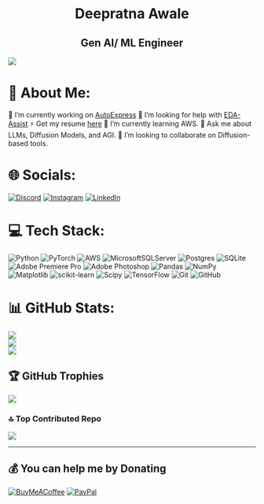 
<h1 align="center">Deepratna Awale</h1>
<h2 align="center"> Gen AI/ ML Engineer</h2>

![](https://quotes-github-readme.vercel.app/api?border=true&type=vertical&theme=latte&quote=If%20AI%20can%20make%20you%20a%2010x%20dev%2C%20you%20were%20a%200.1x%20dev%20to%20begin%20with.)

# 💫 About Me:
🔭 I’m currently working on [AutoExpress](https://github.com/deepratna-awale/AutoExpress)
🤝 I’m looking for help with [EDA-Assist](https://github.com/deepratna-awale/EDA-Assist)
⚡ Get my resume [here](Resume_Awale_Deepratna.pdf)
🌱 I’m currently learning AWS.
💬 Ask me about LLMs, Diffusion Models, and AGI.
👯 I’m looking to collaborate on Diffusion-based tools. 

# 🌐 Socials:
[![Discord](https://img.shields.io/badge/Discord-%237289DA.svg?logo=discord&logoColor=white)](https://discord.gg/https://discord.gg/xhe6TRbjVE) [![Instagram](https://img.shields.io/badge/Instagram-%23E4405F.svg?logo=Instagram&logoColor=white)](https://instagram.com/decently,_,dope) [![LinkedIn](https://img.shields.io/badge/LinkedIn-%230077B5.svg?logo=linkedin&logoColor=white)](https://linkedin.com/in/deepratna-awale) 

# 💻 Tech Stack:
![Python](https://img.shields.io/badge/python-3670A0?style=flat&logo=python&logoColor=ffdd54) ![PyTorch](https://img.shields.io/badge/PyTorch-%23EE4C2C.svg?style=flat&logo=PyTorch&logoColor=white) ![AWS](https://img.shields.io/badge/AWS-%23FF9900.svg?style=flat&logo=amazon-aws&logoColor=white) ![MicrosoftSQLServer](https://img.shields.io/badge/Microsoft%20SQL%20Server-CC2927?style=flat&logo=microsoft%20sql%20server&logoColor=white) ![Postgres](https://img.shields.io/badge/postgres-%23316192.svg?style=flat&logo=postgresql&logoColor=white) ![SQLite](https://img.shields.io/badge/sqlite-%2307405e.svg?style=flat&logo=sqlite&logoColor=white) ![Adobe Premiere Pro](https://img.shields.io/badge/Adobe%20Premiere%20Pro-9999FF.svg?style=flat&logo=Adobe%20Premiere%20Pro&logoColor=white) ![Adobe Photoshop](https://img.shields.io/badge/adobe%20photoshop-%2331A8FF.svg?style=flat&logo=adobe%20photoshop&logoColor=white) ![Pandas](https://img.shields.io/badge/pandas-%23150458.svg?style=flat&logo=pandas&logoColor=white) ![NumPy](https://img.shields.io/badge/numpy-%23013243.svg?style=flat&logo=numpy&logoColor=white) ![Matplotlib](https://img.shields.io/badge/Matplotlib-%23ffffff.svg?style=flat&logo=Matplotlib&logoColor=black) ![scikit-learn](https://img.shields.io/badge/scikit--learn-%23F7931E.svg?style=flat&logo=scikit-learn&logoColor=white) ![Scipy](https://img.shields.io/badge/SciPy-%230C55A5.svg?style=flat&logo=scipy&logoColor=%white) ![TensorFlow](https://img.shields.io/badge/TensorFlow-%23FF6F00.svg?style=flat&logo=TensorFlow&logoColor=white) ![Git](https://img.shields.io/badge/git-%23F05033.svg?style=flat&logo=git&logoColor=white) ![GitHub](https://img.shields.io/badge/github-%23121011.svg?style=flat&logo=github&logoColor=white)

# 📊 GitHub Stats:
![](https://github-readme-stats.vercel.app/api?username=deepratna-awale&theme=transparent&hide_border=false&include_all_commits=true&count_private=true)<br/>
![](https://github-readme-streak-stats.herokuapp.com/?user=deepratna-awale&theme=transparent&hide_border=false)<br/>
![](https://github-readme-stats.vercel.app/api/top-langs/?username=deepratna-awale&theme=transparent&hide_border=false&include_all_commits=true&count_private=true&layout=compact)

## 🏆 GitHub Trophies
![](https://github-profile-trophy.vercel.app/?username=deepratna-awale&theme=shadow_red&no-frame=true&no-bg=false&margin-w=4)


### 🔝 Top Contributed Repo
![](https://github-contributor-stats.vercel.app/api?username=deepratna-awale&limit=5&theme=dark&combine_all_yearly_contributions=true)

---
  ## 💰 You can help me by Donating
  [![BuyMeACoffee](https://img.shields.io/badge/Buy%20Me%20a%20Coffee-ffdd00?style=for-the-badge&logo=buy-me-a-coffee&logoColor=black)](https://buymeacoffee.com/https://awaledeep.wixsite.com/site/donate) [![PayPal](https://img.shields.io/badge/PayPal-00457C?style=for-the-badge&logo=paypal&logoColor=white)](https://paypal.me/deepratnaawale) 
